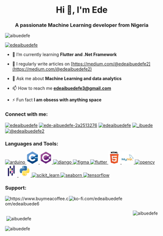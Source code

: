 <h1 align="center">Hi 👋, I'm Ede</h1>
<h3 align="center">A passionate Machine Learning developer from Nigeria</h3>

<p align="left"> <img src="https://komarev.com/ghpvc/?username=aibuedefe&label=Profile%20views&color=0e75b6&style=flat" alt="aibuedefe" /> </p>

<p align="left"> <a href="https://twitter.com/edeaibuedefe" target="blank"><img src="https://img.shields.io/twitter/follow/edeaibuedefe?logo=twitter&style=for-the-badge" alt="edeaibuedefe" /></a> </p>

- 🌱 I’m currently learning **Flutter and .Net Framework**

- 📝 I regularly write articles on [https://medium.com/@edeaibuedefe2](https://medium.com/@edeaibuedefe2)

- 💬 Ask me about **Machine Learning and data analytics**

- 📫 How to reach me **edeaibuedefe3@gmail.com**

- ⚡ Fun fact **I am obsess with anything space**

<h3 align="left">Connect with me:</h3>
<p align="left">
<a href="https://twitter.com/edeaibuedefe" target="blank"><img align="center" src="https://raw.githubusercontent.com/rahuldkjain/github-profile-readme-generator/master/src/images/icons/Social/twitter.svg" alt="edeaibuedefe" height="30" width="40" /></a>
<a href="https://linkedin.com/in/ede-aibuedefe-2a2513276" target="blank"><img align="center" src="https://raw.githubusercontent.com/rahuldkjain/github-profile-readme-generator/master/src/images/icons/Social/linked-in-alt.svg" alt="ede-aibuedefe-2a2513276" height="30" width="40" /></a>
<a href="https://kaggle.com/edeaibuedefe" target="blank"><img align="center" src="https://raw.githubusercontent.com/rahuldkjain/github-profile-readme-generator/master/src/images/icons/Social/kaggle.svg" alt="edeaibuedefe" height="30" width="40" /></a>
<a href="https://instagram.com/_ibuede" target="blank"><img align="center" src="https://raw.githubusercontent.com/rahuldkjain/github-profile-readme-generator/master/src/images/icons/Social/instagram.svg" alt="_ibuede" height="30" width="40" /></a>
<a href="https://medium.com/@edeaibuedefe2" target="blank"><img align="center" src="https://raw.githubusercontent.com/rahuldkjain/github-profile-readme-generator/master/src/images/icons/Social/medium.svg" alt="@edeaibuedefe2" height="30" width="40" /></a>
</p>

<h3 align="left">Languages and Tools:</h3>
<p align="left"> <a href="https://www.arduino.cc/" target="_blank" rel="noreferrer"> <img src="https://cdn.worldvectorlogo.com/logos/arduino-1.svg" alt="arduino" width="40" height="40"/> </a> <a href="https://www.w3schools.com/cpp/" target="_blank" rel="noreferrer"> <img src="https://raw.githubusercontent.com/devicons/devicon/master/icons/cplusplus/cplusplus-original.svg" alt="cplusplus" width="40" height="40"/> </a> <a href="https://www.w3schools.com/cs/" target="_blank" rel="noreferrer"> <img src="https://raw.githubusercontent.com/devicons/devicon/master/icons/csharp/csharp-original.svg" alt="csharp" width="40" height="40"/> </a> <a href="https://www.djangoproject.com/" target="_blank" rel="noreferrer"> <img src="https://cdn.worldvectorlogo.com/logos/django.svg" alt="django" width="40" height="40"/> </a> <a href="https://www.figma.com/" target="_blank" rel="noreferrer"> <img src="https://www.vectorlogo.zone/logos/figma/figma-icon.svg" alt="figma" width="40" height="40"/> </a> <a href="https://flutter.dev" target="_blank" rel="noreferrer"> <img src="https://www.vectorlogo.zone/logos/flutterio/flutterio-icon.svg" alt="flutter" width="40" height="40"/> </a> <a href="https://www.w3.org/html/" target="_blank" rel="noreferrer"> <img src="https://raw.githubusercontent.com/devicons/devicon/master/icons/html5/html5-original-wordmark.svg" alt="html5" width="40" height="40"/> </a> <a href="https://www.mysql.com/" target="_blank" rel="noreferrer"> <img src="https://raw.githubusercontent.com/devicons/devicon/master/icons/mysql/mysql-original-wordmark.svg" alt="mysql" width="40" height="40"/> </a> <a href="https://opencv.org/" target="_blank" rel="noreferrer"> <img src="https://www.vectorlogo.zone/logos/opencv/opencv-icon.svg" alt="opencv" width="40" height="40"/> </a> <a href="https://pandas.pydata.org/" target="_blank" rel="noreferrer"> <img src="https://raw.githubusercontent.com/devicons/devicon/2ae2a900d2f041da66e950e4d48052658d850630/icons/pandas/pandas-original.svg" alt="pandas" width="40" height="40"/> </a> <a href="https://www.python.org" target="_blank" rel="noreferrer"> <img src="https://raw.githubusercontent.com/devicons/devicon/master/icons/python/python-original.svg" alt="python" width="40" height="40"/> </a> <a href="https://scikit-learn.org/" target="_blank" rel="noreferrer"> <img src="https://upload.wikimedia.org/wikipedia/commons/0/05/Scikit_learn_logo_small.svg" alt="scikit_learn" width="40" height="40"/> </a> <a href="https://seaborn.pydata.org/" target="_blank" rel="noreferrer"> <img src="https://seaborn.pydata.org/_images/logo-mark-lightbg.svg" alt="seaborn" width="40" height="40"/> </a> <a href="https://www.tensorflow.org" target="_blank" rel="noreferrer"> <img src="https://www.vectorlogo.zone/logos/tensorflow/tensorflow-icon.svg" alt="tensorflow" width="40" height="40"/> </a> </p>

<h3 align="left">Support:</h3>
<p><a href="https://www.buymeacoffee.com/https://www.buymeacoffee.com/edeaibuede6"> <img align="left" src="https://cdn.buymeacoffee.com/buttons/v2/default-yellow.png" height="50" width="210" alt="https://www.buymeacoffee.com/edeaibuede6" /></a><a href="https://ko-fi.com/ko-fi.com/edeaibuedefe"> <img align="left" src="https://cdn.ko-fi.com/cdn/kofi3.png?v=3" height="50" width="210" alt="ko-fi.com/edeaibuedefe" /></a></p><br><br>

<p><img align="left" src="https://github-readme-stats.vercel.app/api/top-langs?username=aibuedefe&show_icons=true&locale=en&layout=compact" alt="aibuedefe" /></p>

<p>&nbsp;<img align="center" src="https://github-readme-stats.vercel.app/api?username=aibuedefe&show_icons=true&locale=en" alt="aibuedefe" /></p>

<p><img align="center" src="https://github-readme-streak-stats.herokuapp.com/?user=aibuedefe&" alt="aibuedefe" /></p>
